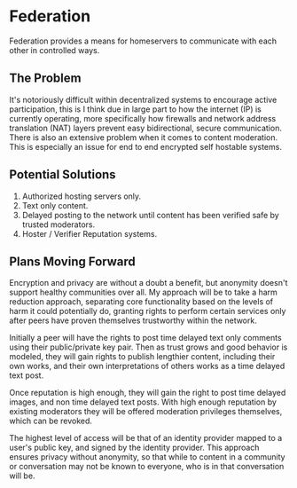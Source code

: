 # Federation
Federation provides a means for homeservers to communicate with each other in controlled ways.

## The Problem
It's notoriously difficult within decentralized systems to encourage active participation, this is I think due in large part to how the internet (IP) is currently operating, more specifically how firewalls and network address translation (NAT) layers prevent easy bidirectional, secure communication.
There is also an extensive problem when it comes to content moderation. This is especially an issue for end to end encrypted self hostable systems.

## Potential Solutions
1. Authorized hosting servers only.
2. Text only content.
3. Delayed posting to the network until content has been verified safe by trusted moderators.
4. Hoster / Verifier Reputation systems. 

## Plans Moving Forward
Encryption and privacy are without a doubt a benefit, but anonymity doesn't support healthy communities over all.
My approach will be to take a harm reduction approach, separating core functionality based on the levels of harm it could potentially do,
granting rights to perform certain services only after peers have proven themselves trustworthy within the network.

Initially a peer will have the rights to post time delayed text only comments using their public/private key pair.
Then as trust grows and good behavior is modeled, they will gain rights to publish lengthier content, including their own works,
and their own interpretations of others works as a time delayed text post.

Once reputation is high enough, they will gain the right to post time delayed images, and non time delayed text posts.
With high enough reputation by existing moderators they will be offered moderation privileges themselves, which can be revoked.

The highest level of access will be that of an identity provider mapped to a user's public key, and signed by the identity provider.
This approach ensures privacy without anonymity, so that while to content in a community or conversation may not be known to everyone, who is in that conversation will be.

